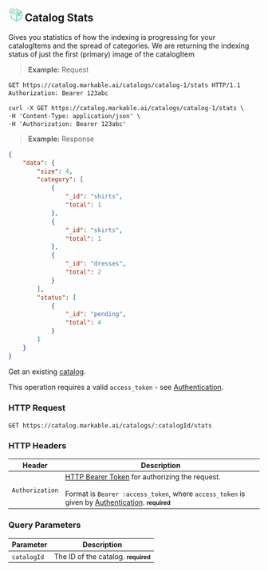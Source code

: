 
## <img src="images/get-catalog_icon.png" alt="get-catalog-objects_icon" width="28px" height="auto"> Catalog Stats

Gives you statistics of how the indexing is progressing for your catalogItems and the spread of categories. We are returning
the indexing status of just the first (primary) image of the catalogItem

> **Example:** Request

```http
GET https://catalog.markable.ai/catalogs/catalog-1/stats HTTP/1.1
Authorization: Bearer 123abc
```

```shell
curl -X GET https://catalog.markable.ai/catalogs/catalog-1/stats \
-H 'Content-Type: application/json' \
-H 'Authorization: Bearer 123abc'
```

> **Example:** Response

```json
{
    "data": {
        "size": 4,
        "category": [
            {
                "_id": "shirts",
                "total": 1
            },
            {
                "_id": "skirts",
                "total": 1
            },
            {
                "_id": "dresses",
                "total": 2
            }
        ],
        "status": [
            {
                "_id": "pending",
                "total": 4
            }
        ]
    }
}
```


Get an existing [catalog](#the-catalog-object).

<aside class="notice">
    This operation requires a valid <code>access_token</code> - see <a href="#authentication">Authentication</a>.
</aside>


### HTTP Request

`GET https://catalog.markable.ai/catalogs/:catalogId/stats`

### HTTP Headers

Header              | Description
----------          | ----------
`Authorization`     | [HTTP Bearer Token](https://tools.ietf.org/html/rfc6750) for authorizing the request. <br><br>Format is `Bearer :access_token`, where `access_token` is given by [Authentication](#authentication). **<small>required</small>**


### Query Parameters

Parameter       | Description
----------      | ----------
`catalogId`     | The ID of the catalog. **<small>required</small>**
